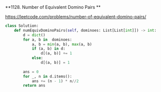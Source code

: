 **1128. Number of Equivalent Domino Pairs **

https://leetcode.com/problems/number-of-equivalent-domino-pairs/

```python
class Solution:
    def numEquivDominoPairs(self, dominoes: List[List[int]]) -> int:
        d = dict()
        for a, b in  dominoes:
            a, b = min(a, b), max(a, b)
            if (a, b) in d:
                d[(a, b)] += 1
            else:
                d[(a, b)] = 1
        
        ans = 0
        for _, n in d.items():
            ans += (n - 1) * n//2
        return ans
```

